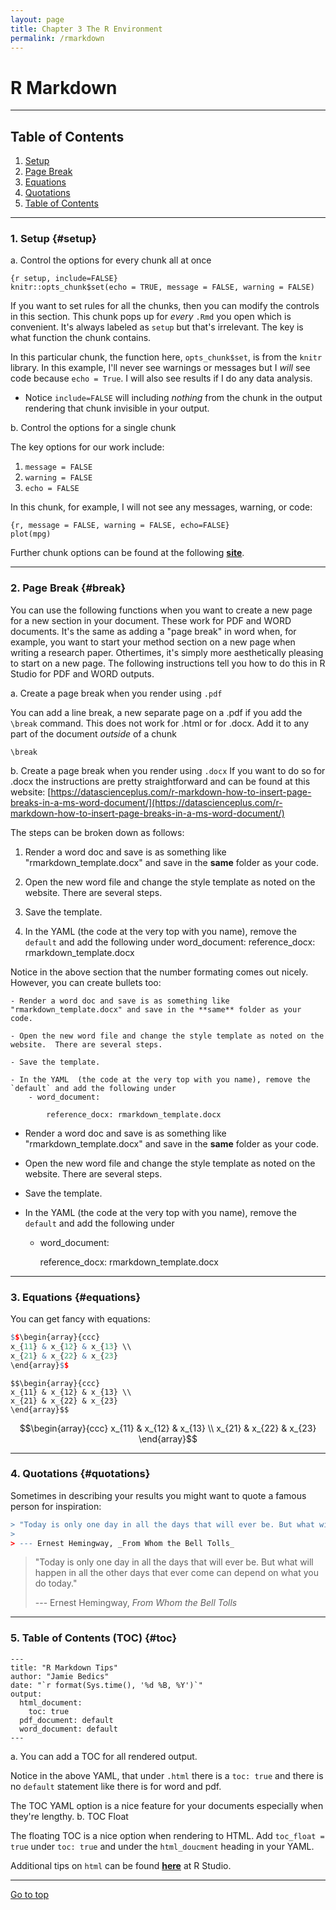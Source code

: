 ```yaml
---
layout: page
title: Chapter 3 The R Environment
permalink: /rmarkdown
---
```



# R Markdown

*****

## Table of Contents

1. [Setup](#setup)
2. [Page Break](#break)
3. [Equations](#equations)
4. [Quotations](#quotations)
5. [Table of Contents](#toc)

*****

### 1. Setup {#setup}

a. Control the options for every chunk all at once 

```{r}
{r setup, include=FALSE}
knitr::opts_chunk$set(echo = TRUE, message = FALSE, warning = FALSE)
```
If you want to set rules for all the chunks, then you can modify the controls in this section. This chunk pops up for _every_ `.Rmd` you open which is convenient.  It's always labeled as `setup` but that's irrelevant.  The key is what function the chunk contains.  

In this particular chunk, the function here, `opts_chunk$set`, is from the `knitr` library. In this example, I'll never see warnings or messages but I _will_ see code because `echo = True`.  I will also see results if I do any data analysis.   

- Notice `include=FALSE` will including _nothing_ from the chunk in the output rendering that chunk invisible in your output.  

b. Control the options for a single chunk

The key options for our work include:
1. `message = FALSE`
2. `warning = FALSE`
3. `echo = FALSE`

In this chunk, for example, I will not see any messages, warning, or code:

```{r}
{r, message = FALSE, warning = FALSE, echo=FALSE}
plot(mpg)
```

Further chunk options can be found at the following **[site](https://yihui.name/knitr/options)**.

*****

### 2. Page Break {#break}

You can use the following functions when you want to create a new page for a new section in your document.  These work for PDF and WORD documents.  It's the same as adding a "page break" in word when, for example, you want to start your method section on a new page when writing a research paper.  Othertimes, it's simply more aesthetically pleasing to start on a new page.  The following instructions tell you how to do this in R Studio for PDF and WORD outputs.

a. Create a page break when you render using `.pdf`

You can add a line break, a new separate page on a .pdf if you add the `\break` command.  This does not work for .html or for .docx.  Add it to any part of the document _outside_ of a chunk

```{r}
\break
```

b. Create a page break when you render using `.docx` 
If you want to do so for .docx the instructions are pretty straightforward and can be found at this website:
[https://datascienceplus.com/r-markdown-how-to-insert-page-breaks-in-a-ms-word-document/](https://datascienceplus.com/r-markdown-how-to-insert-page-breaks-in-a-ms-word-document/)

The steps can be broken down as follows:

1. Render a word doc and save is as something like "rmarkdown_template.docx" and save in the **same** folder as your code.

2. Open the new word file and change the style template as noted on the website.  There are several steps.

3. Save the template.

4. In the YAML  (the code at the very top with you name), remove the `default` and add the following under word_document: 
  reference_docx: rmarkdown_template.docx

Notice in the above section that the number formating comes out nicely.  However, you can create bullets too:

```{r}
- Render a word doc and save is as something like "rmarkdown_template.docx" and save in the **same** folder as your code.

- Open the new word file and change the style template as noted on the website.  There are several steps.

- Save the template.

- In the YAML  (the code at the very top with you name), remove the `default` and add the following under     
    - word_document: 
        
        reference_docx: rmarkdown_template.docx
```

- Render a word doc and save is as something like "rmarkdown_template.docx" and save in the **same** folder as your code.

- Open the new word file and change the style template as noted on the website.  There are several steps.

- Save the template.

- In the YAML  (the code at the very top with you name), remove the `default` and add the following under     
    - word_document: 
        
        reference_docx: rmarkdown_template.docx


*****


### 3. Equations {#equations}

You can get fancy with equations:

```r
$$\begin{array}{ccc}
x_{11} & x_{12} & x_{13} \\
x_{21} & x_{22} & x_{23}
\end{array}$$
```

```
$$\begin{array}{ccc}
x_{11} & x_{12} & x_{13} \\
x_{21} & x_{22} & x_{23}
\end{array}$$
```

$$\begin{array}{ccc}
x_{11} & x_{12} & x_{13} \\
x_{21} & x_{22} & x_{23}
\end{array}$$

*****

### 4. Quotations {#quotations}

Sometimes in describing your results you might want to quote a famous person for inspiration:

```r
> "Today is only one day in all the days that will ever be. But what will happen in all the other days that ever come can depend on what you do today."
>
> --- Ernest Hemingway, _From Whom the Bell Tolls_
```

> "Today is only one day in all the days that will ever be. But what will happen in all the other days that ever come can depend on what you do today."
>
> --- Ernest Hemingway, _From Whom the Bell Tolls_

*****

### 5. Table of Contents (TOC) {#toc}

```
---
title: "R Markdown Tips"
author: "Jamie Bedics"
date: "`r format(Sys.time(), '%d %B, %Y')`"
output:
  html_document:
    toc: true
  pdf_document: default
  word_document: default
---
```

a. You can add a TOC for all rendered output.

Notice in the above YAML, that under `.html` there is a `toc: true` and there is no `default` statement like there is for word and pdf.  

The TOC YAML option is a nice feature for your documents especially when they're lengthy. 
b. TOC Float

The floating TOC is a nice option when rendering to HTML.  Add `toc_float = true` under `toc: true` and under the `html_doucment` heading in your YAML. 

Additional tips on `html` can be found **[here](https://rmarkdown.rstudio.com/html_document_format)** at R Studio.

*****

<a href="#">Go to top</a>
